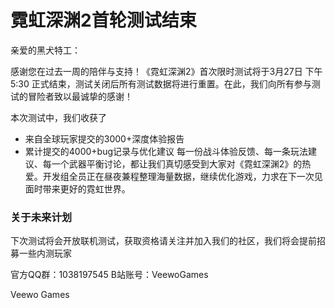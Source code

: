 # 霓虹深渊2首轮测试结束

亲爱的黑犬特工：

感谢您在过去一周的陪伴与支持！《霓虹深渊2》首次限时测试将于3月27日 下午5:30 正式结束，测试关闭后所有测试数据将进行重置。在此，我们向所有参与测试的冒险者致以最诚挚的感谢！

本次测试中，我们收获了

* 来自全球玩家提交的3000+深度体验报告
* 累计提交的4000+bug记录与优化建议
每一份战斗体验反馈、每一条玩法建议、每一个武器平衡讨论，都让我们真切感受到大家对《霓虹深渊2》的热爱。开发组全员正在昼夜兼程整理海量数据，继续优化游戏，力求在下一次见面时带来更好的霓虹世界。

### 关于未来计划

下次测试将会开放联机测试，获取资格请关注并加入我们的社区，我们将会提前招募一些内测玩家

官方QQ群：1038197545
B站账号：VeewoGames

Veewo Games

